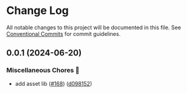 # Change Log

All notable changes to this project will be documented in this file.
See [Conventional Commits](https://conventionalcommits.org) for commit guidelines.

## 0.0.1 (2024-06-20)

### Miscellaneous Chores 🧰

- add asset lib ([#168](https://github.com/skore-io/nestjs-extensions/issues/168)) ([d098152](https://github.com/skore-io/nestjs-extensions/commit/d098152e202a746b9f0dc4c46fc40b0394344941))
